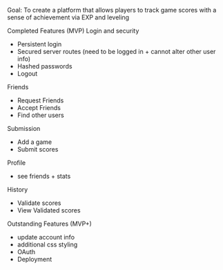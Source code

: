 Goal: To create a platform that allows players to track game scores with a sense of achievement via EXP and leveling

Completed Features (MVP)
Login and security
- Persistent login
- Secured server routes (need to be logged in + cannot alter other user info)
- Hashed passwords
- Logout

Friends
- Request Friends
- Accept Friends
- Find other users

Submission
- Add a game 
- Submit scores

Profile
- see friends + stats

History
- Validate scores
- View Validated scores

Outstanding Features (MVP+)
- update account info
- additional css styling
- OAuth
- Deployment